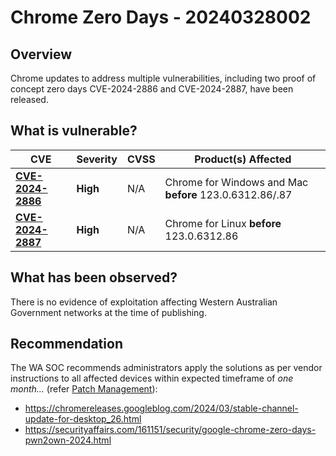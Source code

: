 # Chrome Zero Days - 20240328002

## Overview

Chrome updates to address multiple vulnerabilities, including two proof of concept zero days CVE-2024-2886 and CVE-2024-2887, have been released.

## What is vulnerable?

| CVE                                                                 | Severity   | CVSS | Product(s) Affected  |
| ------------------------------------------------------------------- | ---------- | ---- | -------------------- |
| [**CVE-2024-2886**](https://nvd.nist.gov/vuln/detail/CVE-2024-2886) | **High** | N/A  | Chrome for Windows and Mac **before** 123.0.6312.86/.87 |
| [**CVE-2024-2887**](https://nvd.nist.gov/vuln/detail/CVE-2024-2887) | **High** | N/A  | Chrome for Linux **before** 123.0.6312.86 |

## What has been observed?

There is no evidence of exploitation affecting Western Australian Government networks at the time of publishing.

## Recommendation

The WA SOC recommends administrators apply the solutions as per vendor instructions to all affected devices within expected timeframe of *one month...* (refer [Patch Management](../guidelines/patch-management.md)):

- https://chromereleases.googleblog.com/2024/03/stable-channel-update-for-desktop_26.html
- https://securityaffairs.com/161151/security/google-chrome-zero-days-pwn2own-2024.html